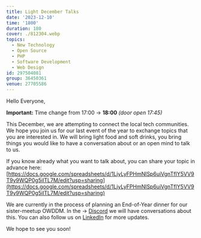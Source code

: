 ```yaml
---
title: Light December Talks
date: '2023-12-10'
time: '1800'
duration: 180
cover: ./812304.webp
topics:
  - New Technology
  - Open Source
  - PHP
  - Software Development
  - Web Design
id: 297504081
group: 36450361
venue: 27705586
---
```


Hello Everyone,

**Important:** Time change from 17:00 → **18:00** *(door open 17:45)*

This December, we are attempting to connect the local tech communities.
We hope you join us for our last event of the year to exchange topics that you are interested in. We will bring light food and soft drinks, you bring things you would like to have a conversation about or an open mind to talk to us.

If you know already what you want to talk about, you can share your topic in advance here: [https://docs.google.com/spreadsheets/d/1LjyLyFPHmNlSp6uiVgnTfIY5VV9T9y9WQP0g5iITL7M/edit?usp=sharing](https://docs.google.com/spreadsheets/d/1LjyLyFPHmNlSp6uiVgnTfIY5VV9T9y9WQP0g5iITL7M/edit?usp=sharing)

We are currently in the process of planning an End-of-Year dinner for our sister-meetup OWDDM. In the → [Discord](https://owddm.com/discord) we will have conversations about this. You can also follow us on [LinkedIn](https://www.instagram.com/grottadellamore/) for more updates.

We hope to see you soon!
